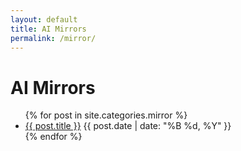 ```yaml
---
layout: default
title: AI Mirrors
permalink: /mirror/
---
```


<h1>AI Mirrors</h1>

<ul>
  {% for post in site.categories.mirror %}
    <li>
      <a href="{{ post.url }}">{{ post.title }}</a>
      <span>{{ post.date | date: "%B %d, %Y" }}</span>
    </li>
  {% endfor %}
</ul>
